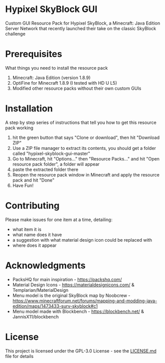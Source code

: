 # Hypixel SkyBlock GUI
Custom GUI Resource Pack for Hypixel SkyBlock, a Minecraft: Java Edition Server Network that recently launched their take on the classic SkyBlock challenge

# Prerequisites
What things you need to install the resource pack

1. Minecraft: Java Edition (version 1.8.9)
2. OptiFine for Minecraft 1.8.9 (I tested with HD U L5)
3. Modified other resource packs without their own custom GUIs

# Installation
A step by step series of instructions that tell you how to get this resource pack working

1. hit the green button that says "Clone or download", then hit "Download ZIP"
2. Use a ZIP file manager to extract its contents, you should get a folder called "hypixel-skyblock-gui-master"
3. Go to Minecraft, hit "Options..." then "Resource Packs..." and hit "Open resource pack folder", a folder will appear
4. paste the extracted folder there
5. Reopen the resource pack window in Minecraft and apply the resource pack and hit "Done"
6. Have Fun!

# Contributing
Please make issues for one item at a time, detailing:
* what item it is
* what name does it have
* a suggestion with what material design icon could be replaced with
* where does it appear

# Acknowledgments
* PacksHQ for main inspiration - https://packshq.com/
* Material Design Icons - https://materialdesignicons.com/ & Templarian/MaterialDesign
* Menu model is the original SkyBlock map by Noobcrew - https://www.minecraftforum.net/forums/mapping-and-modding-java-edition/maps/1473433-surv-skyblock#c1
* Menu model made with Blockbench - https://blockbench.net/ & JannisX11/blockbench

# License
This project is licensed under the GPL-3.0 License - see the [LICENSE.md](LICENSE.md) file for details
